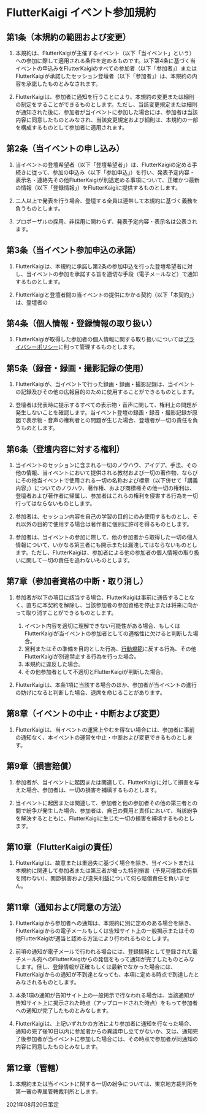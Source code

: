 # FlutterKaigi イベント参加規約

## 第1条（本規約の範囲および変更）

1. 本規約は、FlutterKaigiが主催するイベント（以下「当イベント」という）への参加に際して適用される条件を定めるものです。以下第4条に基づく当イベントの申込みをFlutterKaigiのすべての参加者（以下「参加者」）またはFlutterKaigiが承諾したセッション登壇者（以下「参加者」）は、本規約の内容を承諾したものとみなされます。

2. FlutterKaigiは、参加者に通知を行うことにより、本規約の変更または細則の制定をすることができるものとします。ただし、当該変更規定または細則が通知された後に、参加者が当イベントに参加した場合には、参加者は当該内容に同意したものとみなされ、当該変更規定および細則は、本規約の一部を構成するものとして参加者に適用されます。


## 第2条（当イベントの申し込み）

1. 当イベントの登壇希望者（以下「登壇希望者」）は、FlutterKaigiの定める手続きに従って、参加の申込み（以下「参加申込」）を行い、発表予定内容・表示名・連絡先その他FlutterKaigiが別途定める事項について、正確かつ最新の情報（以下「登録情報」）をFlutterKaigiに提供するものとします。

2. 二人以上で発表を行う場合、登壇する全員は連帯して本規約に基づく義務を負うものとします。

3. プロポーザルの採用、非採用に関わらず、発表予定内容・表示名は公表されます。


## 第3条（当イベント参加申込の承諾）

1. FlutterKaigiは、本規約に承諾し第2条の参加申込を行った登壇希望者に対し、当イベントの参加を承諾する旨を適切な手段（電子メールなど）で通知するものとします。

2. FlutterKaigiと登壇者間の当イベントの提供にかかる契約（以下「本契約」）は、登壇者の


## 第4条（個人情報・登録情報の取り扱い）

1. FlutterKaigiが取得した参加者の個人情報に関する取り扱いについては[プライバシーポリシー](Privacy-Policy.ja.md)に則って管理するものとします。


## 第5条（録音・録画・撮影記録の使用）

1. FlutterKaigiが、当イベントで行った録画・録画・撮影記録は、当イベントの記録及びその他の広報目的のために使用することができるものとします。

2. 登壇者は発表時に提示するすべての表示物・音声に関して、権利上の問題が発生しないことを確認します。当イベント登壇の録画・録音・撮影記録が原因で表示物・音声の権利者との問題が生じた場合、登壇者が一切の責任を負うものとします。

## 第6条（登壇内容に対する権利）

1. 当イベントのセッションに含まれる一切のノウハウ、アイデア、手法、その他の情報、当イベントにおいて提供される教材および一切の著作物、ならびにその他当イベントで使用される一切の名称および標章（以下併せて「講義内容」）についてのノウハウ、著作権、および商標権その他一切の権利は、登壇者および著作者に帰属し、参加者はこれらの権利を侵害する行為を一切行ってはならないものとします。

2. 参加者は、セッション内容を自己の学習の目的にのみ使用するものとし、それ以外の目的で使用する場合は著作者に個別に許可を得るものとします。

3. 参加者は、当イベントの参加に際して、他の参加者から取得した一切の個人情報について、いかなる第三者にも開示または漏洩してはならないものとします。ただし、FlutterKaigiは、参加者による他の参加者の個人情報の取り扱いに関して一切の責任を追わないものとします。

## 第7章（参加者資格の中断・取り消し）

1. 参加者が以下の項目に該当する場合、FlutterKaigiは事前に通告することなく、直ちに本契約を解除し、当該参加者の参加資格を停止または将来に向かって取り消すことができるものとします。
    1. イベント内容を適切に理解できない可能性がある場合、もしくはFlutterKaigiが当イベントの参加者としての適格性に欠けると判断した場合。
    2. 営利またはその準備を目的とした行為、[行動規範](Code-of-Conduct.ja.md)に反する行為、その他FlutterKaigiが別途禁止する行為を行った場合。
    3. 本規約に違反した場合。
    4. その他参加者として不適切とFlutterKaigiが判断した場合。

2. FlutterKaigiは、本条1項に当該する場合のほか、参加者が当イベントの進行の妨げになると判断した場合、退席を命じることがあります。


## 第8章（イベントの中止・中断および変更）

1. FlutterKaigiは、当イベントの運営上やむを得ない場合には、参加者に事前の通知なく、本イベントの運営を中止・中断および変更できるものとします。


## 第9章（損害賠償）

1. 参加者が、当イベントに起因または関連して、FlutterKaigiに対して損害を与えた場合、参加者は、一切の損害を補填するものとします。

2. 当イベントに起因または関連して、参加者と他の参加者その他の第三者との間で紛争が発生した場合、参加者は、自己の費用と責任において、当該紛争を解決するとともに、FlutterKaigiに生じた一切の損害を補填するものとします。

## 第10章（FlutterKaigiの責任）

1. FlutterKaigiは、故意または重過失に基づく場合を除き、当イベントまたは本規約に関連して参加者または第三者が被った特別損害（予見可能性の有無を問わない）、関節損害および逸失利益について何ら賠償責任を負いません。

## 第11章（通知および同意の方法）

1. FlutterKaigiから参加者への通知は、本規約に別に定めのある場合を除き、FlutterKaigiからの電子メールもしくは告知サイト上の一般掲示またはその他FlutterKaigiが適当と認める方法により行われるものとします。

2. 前項の通知が電子メールで行われる場合には、登録情報として登録された電子メール宛へのFlutterKaigiからの発信をもって通知が完了したものとみなします。但し、登録情報が正確もしくは最新でなかった場合には、FlutterKaigiからの通知が不到達となっても、本項に定める時点で到達したとみなされるものとします。

3. 本条1項の通知が告知サイト上の一般掲示で行なわれる場合は、当該通知が告知サイト上に掲示された時点（アップロードされた時点）をもって参加者への通知が完了したものとみなします。

4. FlutterKaigiは、上記いずれかの方法により参加者に通知を行なった場合、通知の完了後10日以内に参加者からの異議申し立てがないか、又は、通知完了後参加者が当イベントに参加した場合には、その時点で参加者が同通知の内容に同意したものとみなします。

## 第12章（管轄）

1. 本規約または当イベントに関する一切の紛争については、東京地方裁判所を第一審の専属管轄裁判所とします。



2021年08月20日策定
